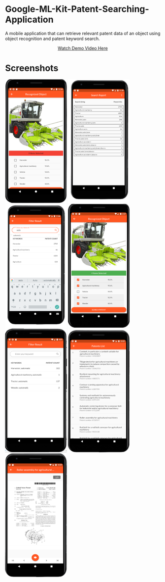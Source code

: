# Google-ML-Kit-Patent-Searching-Application

A mobile application that can retrieve relevant patent data of an object using object recognition and patent keyword search.
<center><a href="https://youtu.be/QLbSdAB7vDQ">Watch Demo Video Here</a></center>

# Screenshots
   <div style=display="inline-block";>
    <img src="https://github.com/nav0713/images/blob/master/9.png" width="200" height="400" title="hover text">
  <img src="https://github.com/nav0713/images/blob/master/7.png" width="200" height="400" alt="accessibility text">
       <img src="https://github.com/nav0713/images/blob/master/6.png" width="200" height="400" title="hover text">
  <img src="https://github.com/nav0713/images/blob/master/2.png" width="200" height="400" alt="accessibility text">
     <img src="https://github.com/nav0713/images/blob/master/10.png" width="200" height="400" alt="accessibility text">
        <img src="https://github.com/nav0713/images/blob/master/4.png" width="200" height="400" alt="accessibility text">
        <img src="https://github.com/nav0713/images/blob/master/5.png" width="200" height="400" alt="accessibility text">
  </div>



